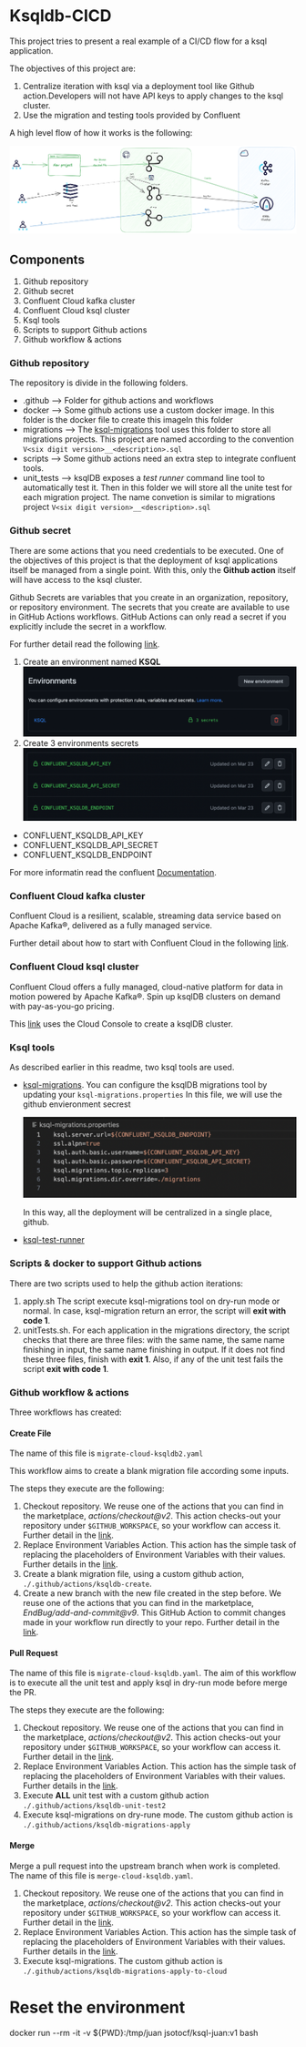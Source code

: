 # Ksqldb-CICD

This project tries to present a real example of a CI/CD flow for a ksql application.

The objectives of this project are:

1. Centralize iteration with ksql via a deployment tool like Github action.Developers will not have API keys to apply changes to the ksql cluster.
2. Use the migration and testing tools provided by Confluent


A high level flow of how it works is the following:

![](assets/20230621_125502_flow.png)

## Components

1. Github repository
2. Github secret
3. Confluent Cloud kafka cluster
4. Confluent Cloud ksql cluster
5. Ksql tools
6. Scripts to support Github actions
7. Github workflow & actions

### Github repository

The repository is divide in the following folders.

* .github --> Folder for github actions and workflows
* docker  --> Some github actions use a custom docker image. In this folder is the docker file to create this imageIn this folder
* migrations --> The [ksql-migrations](https://docs.ksqldb.io/en/latest/operate-and-deploy/migrations-tool/https:/) tool uses this folder to store all migrations projects. This project are named according to the convention `V<six digit version>__<description>.sql`
* scripts --> Some github actions need an extra step to integrate confluent tools.
* unit_tests --> ksqlDB exposes a *test runner* command line tool to automatically test it. Then in this folder we will store all the unite test for each migration project. The name convetion is similar to migrations project `V<six digit version>__<description>.sql`

### Github secret

There are some actions that you need credentials to be executed. One of the objectives of this project is that the deployment of ksql applications itself be managed from a single point. With this, only the **Github action** itself will have access to the ksql cluster.

Github Secrets are variables that you create in an organization, repository, or repository environment. The secrets that you create are available to use in GitHub Actions workflows. GitHub Actions can only read a secret if you explicitly include the secret in a workflow.

For further detail read the following [link](https://docs.github.com/en/actions/security-guides/encrypted-secrets#creating-encrypted-secrets-for-an-environmenthttps:/).

1. Create an environment named **KSQL**
   ![](assets/20230620_123524_environmetn.png)
2. Create 3 environments secrets
   ![](assets/20230620_123754_Secret.png)

* CONFLUENT_KSQLDB_API_KEY
* CONFLUENT_KSQLDB_API_SECRET
* CONFLUENT_KSQLDB_ENDPOINT

For more informatin read the confluent [Documentation](https://docs.confluent.io/cloud/current/access-management/authenticate/api-keys/api-keys.html).

### Confluent Cloud kafka cluster

Confluent Cloud is a resilient, scalable, streaming data service based on Apache Kafka®, delivered as a fully managed service.

Further detail about how to start with Confluent Cloud in the following [link](https://docs.confluent.io/cloud/current/get-started/index.htmlhttps:/).

### Confluent Cloud ksql cluster

Confluent Cloud offers a fully managed, cloud-native platform for data in motion powered by Apache Kafka®. Spin up ksqlDB clusters on demand with pay-as-you-go pricing.

This [link](https://docs.confluent.io/cloud/current/get-started/index.html#section-2-add-ksql-cloud-to-the-cluster) uses the Cloud Console to create a ksqlDB cluster.

### Ksql tools

As described earlier in this readme, two ksql tools are used.

* [ksql-migrations](https://docs.ksqldb.io/en/latest/operate-and-deploy/migrations-tool/https:/). You can configure the ksqlDB migrations tool by updating your `ksql-migrations.properties`
  In this file, we will use the github envieronment secrest

  ![](assets/20230620_152526_config_file.png)

  In this way, all the deployment will be centralized in a single place, github.
* [ksql-test-runner](https://docs.ksqldb.io/en/latest/how-to-guides/test-an-app/)

### Scripts & docker to support Github actions

There are two scripts used to help the github action iterations:

1. apply.sh The script execute ksql-migrations tool on dry-run mode or normal. In case, ksql-migration return an error, the script will **exit with code 1**.
2. unitTests.sh. For each application in the migrations directory, the script checks that there are three files: with the same name, the same name finishing in input, the same name finishing in output. If it does not find these three files, finish with **exit 1**. Also, if any of the unit test fails the script **exit with code 1**.

### Github workflow & actions

Three workflows has created:

#### Create File

The name of this file is `migrate-cloud-ksqldb2.yaml`

This workflow aims to create a blank migration file according some inputs.

The steps they execute are the following:

1. Checkout repository. We reuse one of the actions that you can find in the marketplace, *actions/checkout@v2*.
   This action checks-out your repository under `$GITHUB_WORKSPACE`, so your workflow can access it.
   Further detail in the [link](https://github.com/actions/checkout).
2. Replace Environment Variables Action.
   This action has the simple task of replacing the placeholders of Environment Variables with their values. Further details in the [link](https://github.com/marketplace/actions/replace_envs).
3. Create a blank migration file, using a custom github action, `./.github/actions/ksqldb-create`.
4. Create a new branch with the new file created in the step before. We reuse one of the actions that you can find in the marketplace, *EndBug/add-and-commit@v9*. This GitHub Action to commit changes made in your workflow run directly to your repo. Further detail in the [link](https://github.com/EndBug/add-and-commit).

#### Pull Request

The name of this file is `migrate-cloud-ksqldb.yaml`.
The aim of this workflow is to execute all the unit test and apply ksql in dry-run mode before merge the PR.

The steps they execute are the following:

1. Checkout repository. We reuse one of the actions that you can find in the marketplace, *actions/checkout@v2*.
   This action checks-out your repository under `$GITHUB_WORKSPACE`, so your workflow can access it.
   Further detail in the [link](https://github.com/actions/checkout).
2. Replace Environment Variables Action.
   This action has the simple task of replacing the placeholders of Environment Variables with their values. Further details in the [link](https://github.com/marketplace/actions/replace_envs).
3. Execute **ALL** unit test with a custom github action `./.github/actions/ksqldb-unit-test2`
4. Execute ksql-migrations on dry-rune mode. The custom github action is `./.github/actions/ksqldb-migrations-apply`

#### Merge

Merge a pull request into the upstream branch when work is completed. The name of this file is `merge-cloud-ksqldb.yaml`.

1. Checkout repository. We reuse one of the actions that you can find in the marketplace, *actions/checkout@v2*.
   This action checks-out your repository under `$GITHUB_WORKSPACE`, so your workflow can access it.
   Further detail in the [link](https://github.com/actions/checkout).
2. Replace Environment Variables Action.
   This action has the simple task of replacing the placeholders of Environment Variables with their values. Further details in the [link](https://github.com/marketplace/actions/replace_envs).
3. Execute ksql-migrations. The custom github action is `./.github/actions/ksqldb-migrations-apply-to-cloud`

# Reset the environment

docker run --rm -it -v ${PWD}:/tmp/juan jsotocf/ksql-juan:v1 bash
